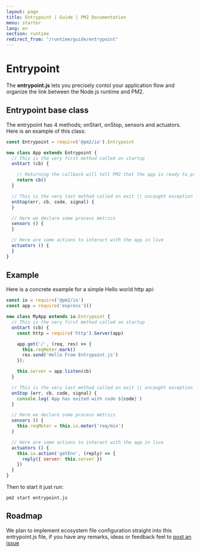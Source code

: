 ```yaml
---
layout: page
title: Entrypoint | Guide | PM2 Documentation
menu: starter
lang: en
section: runtime
redirect_from: "/runtime/guide/entrypoint"
---
```


# Entrypoint

The **entrypoint.js** lets you precisely contol your application flow and organize the link between the Node.js runtime and PM2.

## Entrypoint base class

The entrypoint has 4 methods; onStart, onStop, sensors and actuators. Here is an example of this class:

```javascript
const Entrypoint = require('@pm2/io').Entrypoint

new class App extends Entrypoint {
  // This is the very first method called on startup
  onStart (cb) {

    // Returning the callback will tell PM2 that the app is ready to process queries
    return cb()
  }

  // This is the very last method called on exit || uncaught exception
  onStop(err, cb, code, signal) {
  }

  // Here we declare some process metrics
  sensors () {
  }

  // Here are some actions to interact with the app in live
  actuators () {
  }
}
```

## Example

Here is a concrete example for a simple Hello world http api:

```javascript
const io = require('@pm2/io')
const app = require('express')()

new class MyApp extends io.Entrypoint {
  // This is the very first method called on startup
  onStart (cb) {
    const http = require('http').Server(app)

    app.get('/', (req, res) => {
      this.reqMeter.mark()
      res.send('Hello From Entrypoint.js')
    });

    this.server = app.listen(cb)
  }

  // This is the very last method called on exit || uncaught exception
  onStop (err, cb, code, signal) {
    console.log(`App has exited with code ${code}`)
  }

  // Here we declare some process metrics
  sensors () {
    this.reqMeter = this.io.meter('req/min')
  }

  // Here are some actions to interact with the app in live
  actuators () {
    this.io.action('getEnv', (reply) => {
      reply({ server: this.server })
    })
  }
}
```

Then to start it just run:

```
pm2 start entrypoint.js
```

## Roadmap

We plan to implement ecosystem file configuration straight into this entrypoint.js file, if you have any remarks, ideas or feedback feel to [post an issue](https://github.com/Unitech/pm2)
